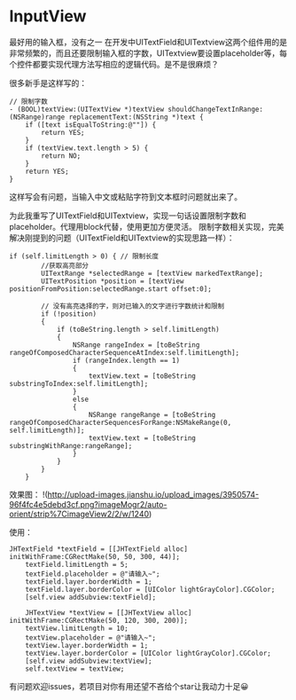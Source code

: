 # InputView
最好用的输入框，没有之一
在开发中UITextField和UITextview这两个组件用的是非常频繁的，而且还要限制输入框的字数，UITextview要设置placeholder等，每个控件都要实现代理方法写相应的逻辑代码。是不是很麻烦？

很多新手是这样写的：
```
// 限制字数
- (BOOL)textView:(UITextView *)textView shouldChangeTextInRange:(NSRange)range replacementText:(NSString *)text {
    if ([text isEqualToString:@""]) {
        return YES;
    }
    if (textView.text.length > 5) {
        return NO;
    }
    return YES;
}
```
这样写会有问题，当输入中文或粘贴字符到文本框时问题就出来了。


为此我重写了UITextField和UITextview，实现一句话设置限制字数和placeholder。代理用block代替，使用更加方便灵活。
限制字数相关实现，完美解决刚提到的问题（UITextField和UITextview的实现思路一样）：
```
if (self.limitLength > 0) { // 限制长度
        //获取高亮部分
        UITextRange *selectedRange = [textView markedTextRange];
        UITextPosition *position = [textView positionFromPosition:selectedRange.start offset:0];
        
        // 没有高亮选择的字，则对已输入的文字进行字数统计和限制
        if (!position)
        {
            if (toBeString.length > self.limitLength)
            {
                NSRange rangeIndex = [toBeString rangeOfComposedCharacterSequenceAtIndex:self.limitLength];
                if (rangeIndex.length == 1)
                {
                    textView.text = [toBeString substringToIndex:self.limitLength];
                }
                else
                {
                    NSRange rangeRange = [toBeString rangeOfComposedCharacterSequencesForRange:NSMakeRange(0, self.limitLength)];
                    textView.text = [toBeString substringWithRange:rangeRange];
                }
            }
        }
    }
```

效果图：
!(http://upload-images.jianshu.io/upload_images/3950574-96f4fc4e5debd3cf.png?imageMogr2/auto-orient/strip%7CimageView2/2/w/1240)

使用：
```
JHTextField *textField = [[JHTextField alloc] initWithFrame:CGRectMake(50, 50, 300, 44)];
    textField.limitLength = 5;
    textField.placeholder = @"请输入~";
    textField.layer.borderWidth = 1;
    textField.layer.borderColor = [UIColor lightGrayColor].CGColor;
    [self.view addSubview:textField];
    
    JHTextView *textView = [[JHTextView alloc] initWithFrame:CGRectMake(50, 120, 300, 200)];
    textView.limitLength = 10;
    textView.placeholder = @"请输入~";
    textView.layer.borderWidth = 1;
    textView.layer.borderColor = [UIColor lightGrayColor].CGColor;
    [self.view addSubview:textView];
    self.textView = textView;
```
有问题欢迎issues，若项目对你有用还望不吝给个star让我动力十足😀
